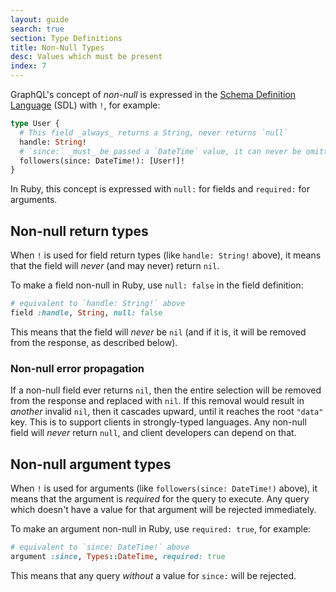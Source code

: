 ```yaml
---
layout: guide
search: true
section: Type Definitions
title: Non-Null Types
desc: Values which must be present
index: 7
---
```


GraphQL's concept of _non-null_ is expressed in the [Schema Definition Language](http://graphql.org/learn/schema/#type-language) (SDL) with `!`, for example:

```graphql
type User {
  # This field _always_ returns a String, never returns `null`
  handle: String!
  # `since:` _must_ be passed a `DateTime` value, it can never be omitted or passed `null`
  followers(since: DateTime!): [User!]!
}
```

In Ruby, this concept is expressed with `null:` for fields and `required:` for arguments.

## Non-null return types

When `!` is used for field return types (like `handle: String!` above), it means that the field will _never_ (and may never) return `nil`.

To make a field non-null in Ruby, use `null: false` in the field definition:

```ruby
# equivalent to `handle: String!` above
field :handle, String, null: false
```

This means that the field will _never_ be `nil` (and if it is, it will be removed from the response, as described below).

### Non-null error propagation

 If a non-null field ever returns `nil`, then the entire selection will be removed from the response and replaced with `nil`. If this removal would result in _another_ invalid `nil`, then it cascades upward, until it reaches the root `"data"` key. This is to support clients in strongly-typed languages. Any non-null field will _never_ return `null`, and client developers can depend on that.

## Non-null argument types

When `!` is used for arguments (like `followers(since: DateTime!)` above), it means that the argument is _required_ for the query to execute. Any query which doesn't have a value for that argument will be rejected immediately.

To make an argument non-null in Ruby, use `required: true`, for example:

```ruby
# equivalent to `since: DateTime!` above
argument :since, Types::DateTime, required: true
```

This means that any query _without_ a value for `since:` will be rejected.
